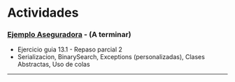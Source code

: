 # Actividades

### [Ejemplo Aseguradora]([https://github.com/Nanodev01/Actividades/tree/main/SeguroAuto](https://github.com/Nanodev01/Actividades/blob/main/SeguroAuto/Form1.cs)) - (A terminar)
- Ejercicio guia 13.1  - Repaso parcial 2
- Serializacion, BinarySearch, Exceptions (personalizadas), Clases Abstractas, Uso de colas
----
